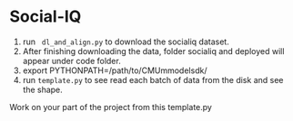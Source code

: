 # Social-IQ
1. run ``` dl_and_align.py``` to download the socialiq dataset. 
2. After finishing downloading the data, folder socialiq and deployed will appear under code folder.
3. export PYTHONPATH=/path/to/CMUmmodelsdk/
4. run ```template.py``` to see read each batch of data from the disk and see the shape. 

Work on your part of the project from this template.py
